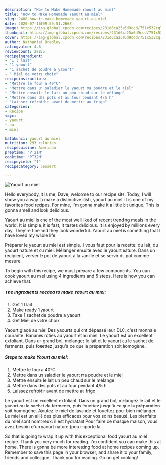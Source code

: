 ```yaml
---
description: "How to Make Homemade Yaourt au miel"
title: "How to Make Homemade Yaourt au miel"
slug: 2408-how-to-make-homemade-yaourt-au-miel
date: 2020-07-16T09:59:51.266Z
image: https://img-global.cpcdn.com/recipes/231d6ca25a6d9ccd/751x532cq70/yaourt-au-miel-photo-principale-de-la-recette.jpg
thumbnail: https://img-global.cpcdn.com/recipes/231d6ca25a6d9ccd/751x532cq70/yaourt-au-miel-photo-principale-de-la-recette.jpg
cover: https://img-global.cpcdn.com/recipes/231d6ca25a6d9ccd/751x532cq70/yaourt-au-miel-photo-principale-de-la-recette.jpg
author: Nathaniel Bradley
ratingvalue: 4.6
reviewcount: 28855
recipeingredient:
- "1 l lait"
- "1 yaourt"
- "1 sachet de poudre a yaourt"
- " Miel de votre choix"
recipeinstructions:
- "Mettre le four a 40°C"
- "Mettre dans un saladier le yaourt ma poudre et le miel"
- "Mettre ensuite le lait un peu chaud sur le mélange"
- "Mettre dans des pots et au four pendant 4/5 h"
- "Laissez refroidir avant de mettre au frigo"
categories:
- Recipe
tags:
- yaourt
- au
- miel

katakunci: yaourt au miel 
nutrition: 293 calories
recipecuisine: American
preptime: "PT21M"
cooktime: "PT32M"
recipeyield: "1"
recipecategory: Dessert

---
```



![Yaourt au miel](https://img-global.cpcdn.com/recipes/231d6ca25a6d9ccd/751x532cq70/yaourt-au-miel-photo-principale-de-la-recette.jpg)

Hello everybody, it is me, Dave, welcome to our recipe site. Today, I will show you a way to make a distinctive dish, yaourt au miel. It is one of my favorites food recipes. For mine, I'm gonna make it a little bit unique. This is gonna smell and look delicious.

Yaourt au miel is one of the most well liked of recent trending meals in the world. It is simple, it is fast, it tastes delicious. It is enjoyed by millions every day. They're fine and they look wonderful. Yaourt au miel is something that I have loved my whole life.

Préparer le yaourt au miel est simple. Il vous faut pour la recette: du lait, du yaourt nature et du miel. Mélanger ensuite avec le yaourt nature. Dans un récipient, verser le pot de yaourt à la vanille et se servir du pot comme mesure.


To begin with this recipe, we must prepare a few components. You can cook yaourt au miel using 4 ingredients and 5 steps. Here is how you can achieve that.

<!--inarticleads1-->

##### The ingredients needed to make Yaourt au miel:

1. Get 1 l lait
1. Make ready 1 yaourt
1. Take 1 sachet de poudre a yaourt
1. Get  Miel de votre choix


Yaourt glacé au miel Des yaourts qui ont dépassé leur DLC, c&#39;est monnaie courante. Bananes rôties au yaourt et au miel. Le yaourt est un excellent exfoliant. Dans un grand bol, mélangez le lait et le yaourt ou le sachet de ferments, puis fouettez jusqu&#39;à ce que la préparation soit homogène. 

<!--inarticleads2-->

##### Steps to make Yaourt au miel:

1. Mettre le four a 40°C
1. Mettre dans un saladier le yaourt ma poudre et le miel
1. Mettre ensuite le lait un peu chaud sur le mélange
1. Mettre dans des pots et au four pendant 4/5 h
1. Laissez refroidir avant de mettre au frigo


Le yaourt est un excellent exfoliant. Dans un grand bol, mélangez le lait et le yaourt ou le sachet de ferments, puis fouettez jusqu&#39;à ce que la préparation soit homogène. Ajoutez le miel de lavande et fouettez pour bien mélanger. Le miel est un allié des plus efficaces pour vos soins beauté. Les bienfaits du miel sont nombreux: il est hydratant Pour faire ce masque maison, vous avez besoin d&#39;un yaourt nature (peu importe la. 

So that is going to wrap it up with this exceptional food yaourt au miel recipe. Thank you very much for reading. I'm confident you can make this at home. There is gonna be more interesting food at home recipes coming up. Remember to save this page in your browser, and share it to your family, friends and colleague. Thank you for reading. Go on get cooking!
